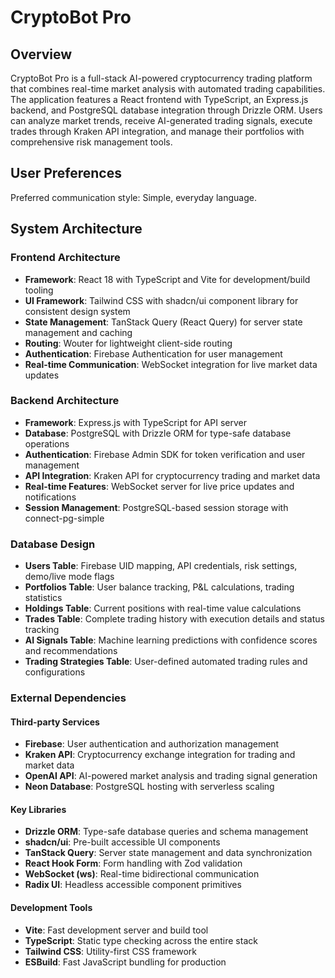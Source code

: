# CryptoBot Pro

## Overview

CryptoBot Pro is a full-stack AI-powered cryptocurrency trading platform that combines real-time market analysis with automated trading capabilities. The application features a React frontend with TypeScript, an Express.js backend, and PostgreSQL database integration through Drizzle ORM. Users can analyze market trends, receive AI-generated trading signals, execute trades through Kraken API integration, and manage their portfolios with comprehensive risk management tools.

## User Preferences

Preferred communication style: Simple, everyday language.

## System Architecture

### Frontend Architecture
- **Framework**: React 18 with TypeScript and Vite for development/build tooling
- **UI Framework**: Tailwind CSS with shadcn/ui component library for consistent design system
- **State Management**: TanStack Query (React Query) for server state management and caching
- **Routing**: Wouter for lightweight client-side routing
- **Authentication**: Firebase Authentication for user management
- **Real-time Communication**: WebSocket integration for live market data updates

### Backend Architecture
- **Framework**: Express.js with TypeScript for API server
- **Database**: PostgreSQL with Drizzle ORM for type-safe database operations
- **Authentication**: Firebase Admin SDK for token verification and user management
- **API Integration**: Kraken API for cryptocurrency trading and market data
- **Real-time Features**: WebSocket server for live price updates and notifications
- **Session Management**: PostgreSQL-based session storage with connect-pg-simple

### Database Design
- **Users Table**: Firebase UID mapping, API credentials, risk settings, demo/live mode flags
- **Portfolios Table**: User balance tracking, P&L calculations, trading statistics
- **Holdings Table**: Current positions with real-time value calculations
- **Trades Table**: Complete trading history with execution details and status tracking
- **AI Signals Table**: Machine learning predictions with confidence scores and recommendations
- **Trading Strategies Table**: User-defined automated trading rules and configurations

### External Dependencies

#### Third-party Services
- **Firebase**: User authentication and authorization management
- **Kraken API**: Cryptocurrency exchange integration for trading and market data
- **OpenAI API**: AI-powered market analysis and trading signal generation
- **Neon Database**: PostgreSQL hosting with serverless scaling

#### Key Libraries
- **Drizzle ORM**: Type-safe database queries and schema management
- **shadcn/ui**: Pre-built accessible UI components
- **TanStack Query**: Server state management and data synchronization
- **React Hook Form**: Form handling with Zod validation
- **WebSocket (ws)**: Real-time bidirectional communication
- **Radix UI**: Headless accessible component primitives

#### Development Tools
- **Vite**: Fast development server and build tool
- **TypeScript**: Static type checking across the entire stack
- **Tailwind CSS**: Utility-first CSS framework
- **ESBuild**: Fast JavaScript bundling for production